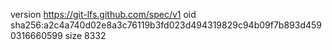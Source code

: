 version https://git-lfs.github.com/spec/v1
oid sha256:a2c4a740d02e8a3c76119b3fd023d494319829c94b09f7b893d4590316660599
size 8332
